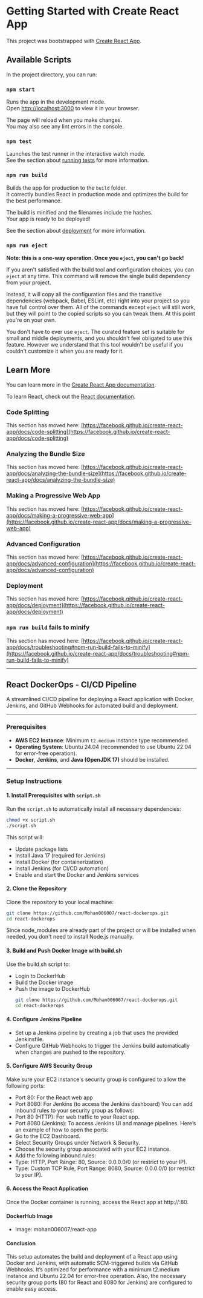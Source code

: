# Getting Started with Create React App

This project was bootstrapped with [Create React App](https://github.com/facebook/create-react-app).

## Available Scripts

In the project directory, you can run:

### `npm start`

Runs the app in the development mode.\
Open [http://localhost:3000](http://localhost:3000) to view it in your browser.

The page will reload when you make changes.\
You may also see any lint errors in the console.

### `npm test`

Launches the test runner in the interactive watch mode.\
See the section about [running tests](https://facebook.github.io/create-react-app/docs/running-tests) for more information.

### `npm run build`

Builds the app for production to the `build` folder.\
It correctly bundles React in production mode and optimizes the build for the best performance.

The build is minified and the filenames include the hashes.\
Your app is ready to be deployed!

See the section about [deployment](https://facebook.github.io/create-react-app/docs/deployment) for more information.

### `npm run eject`

**Note: this is a one-way operation. Once you `eject`, you can't go back!**

If you aren't satisfied with the build tool and configuration choices, you can `eject` at any time. This command will remove the single build dependency from your project.

Instead, it will copy all the configuration files and the transitive dependencies (webpack, Babel, ESLint, etc) right into your project so you have full control over them. All of the commands except `eject` will still work, but they will point to the copied scripts so you can tweak them. At this point you're on your own.

You don't have to ever use `eject`. The curated feature set is suitable for small and middle deployments, and you shouldn't feel obligated to use this feature. However we understand that this tool wouldn't be useful if you couldn't customize it when you are ready for it.

## Learn More

You can learn more in the [Create React App documentation](https://facebook.github.io/create-react-app/docs/getting-started).

To learn React, check out the [React documentation](https://reactjs.org/).

### Code Splitting

This section has moved here: [https://facebook.github.io/create-react-app/docs/code-splitting](https://facebook.github.io/create-react-app/docs/code-splitting)

### Analyzing the Bundle Size

This section has moved here: [https://facebook.github.io/create-react-app/docs/analyzing-the-bundle-size](https://facebook.github.io/create-react-app/docs/analyzing-the-bundle-size)

### Making a Progressive Web App

This section has moved here: [https://facebook.github.io/create-react-app/docs/making-a-progressive-web-app](https://facebook.github.io/create-react-app/docs/making-a-progressive-web-app)

### Advanced Configuration

This section has moved here: [https://facebook.github.io/create-react-app/docs/advanced-configuration](https://facebook.github.io/create-react-app/docs/advanced-configuration)

### Deployment

This section has moved here: [https://facebook.github.io/create-react-app/docs/deployment](https://facebook.github.io/create-react-app/docs/deployment)

### `npm run build` fails to minify

This section has moved here: [https://facebook.github.io/create-react-app/docs/troubleshooting#npm-run-build-fails-to-minify](https://facebook.github.io/create-react-app/docs/troubleshooting#npm-run-build-fails-to-minify)

---

## React DockerOps - CI/CD Pipeline

A streamlined CI/CD pipeline for deploying a React application with Docker, Jenkins, and GitHub Webhooks for automated build and deployment.

---

### Prerequisites

- **AWS EC2 Instance**: Minimum `t2.medium` instance type recommended.
- **Operating System**: Ubuntu 24.04 (recommended to use Ubuntu 22.04 for error-free operation).
- **Docker**, **Jenkins**, and **Java (OpenJDK 17)** should be installed.

---

### Setup Instructions

#### 1. Install Prerequisites with `script.sh`

Run the `script.sh` to automatically install all necessary dependencies:

```bash
chmod +x script.sh
./script.sh
```

This script will:
- Update package lists
- Install Java 17 (required for Jenkins)
- Install Docker (for containerization)
- Install Jenkins (for CI/CD automation)
- Enable and start the Docker and Jenkins services
 #### 2. Clone the Repository

 Clone the repository to your local machine:
 ```bash
git clone https://github.com/Mohan006007/react-dockerops.git
cd react-dockerops
```
Since node_modules are already part of the project or will be installed when needed, you don't need to install Node.js manually.

#### 3. Build and Push Docker Image with build.sh
Use the build.sh script to:
- Login to DockerHub
- Build the Docker image
- Push the image to DockerHub
  ```bash
  git clone https://github.com/Mohan006007/react-dockerops.git
  cd react-dockerops
  ```
#### 4. Configure Jenkins Pipeline
- Set up a Jenkins pipeline by creating a job that uses the provided Jenkinsfile.
- Configure GitHub Webhooks to trigger the Jenkins build automatically when changes are pushed to the repository.

#### 5. Configure AWS Security Group
Make sure your EC2 instance's security group is configured to allow the following ports:
- Port 80: For the React web app
- Port 8080: For Jenkins (to access the Jenkins dashboard)
You can add inbound rules to your security group as follows:
- Port 80 (HTTP): For web traffic to your React app.
- Port 8080 (Jenkins): To access Jenkins UI and manage pipelines.
Here’s an example of how to open the ports:
- Go to the EC2 Dashboard.
- Select Security Groups under Network & Security.
- Choose the security group associated with your EC2 instance.
- Add the following inbound rules:
- Type: HTTP, Port Range: 80, Source: 0.0.0.0/0 (or restrict to your IP).
- Type: Custom TCP Rule, Port Range: 8080, Source: 0.0.0.0/0 (or restrict to your IP).

#### 6. Access the React Application
Once the Docker container is running, access the React app at http://<your-ec2-ip>:80.

#### DockerHub Image
- Image: mohan006007/react-app
  
#### Conclusion
This setup automates the build and deployment of a React app using Docker and Jenkins, with automatic SCM-triggered builds via GitHub Webhooks. It’s optimized for performance with a minimum t2.medium instance and Ubuntu 22.04 for error-free operation. Also, the necessary security group ports (80 for React and 8080 for Jenkins) are configured to enable easy access.
